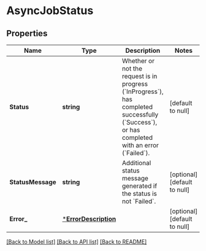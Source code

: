 # AsyncJobStatus

## Properties
Name | Type | Description | Notes
------------ | ------------- | ------------- | -------------
**Status** | **string** | Whether or not the request is in progress (&#x60;InProgress&#x60;), has completed successfully (&#x60;Success&#x60;), or has completed with an error (&#x60;Failed&#x60;). | [default to null]
**StatusMessage** | **string** | Additional status message generated if the status is not &#x60;Failed&#x60;. | [optional] [default to null]
**Error_** | [***ErrorDescription**](ErrorDescription.md) |  | [optional] [default to null]

[[Back to Model list]](../README.md#documentation-for-models) [[Back to API list]](../README.md#documentation-for-api-endpoints) [[Back to README]](../README.md)

